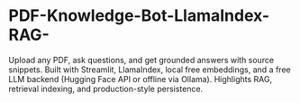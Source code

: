 # PDF-Knowledge-Bot-LlamaIndex-RAG-
Upload any PDF, ask questions, and get grounded answers with source snippets. Built with Streamlit, LlamaIndex, local free embeddings, and a free LLM backend (Hugging Face API or offline via Ollama). Highlights RAG, retrieval indexing, and production-style persistence.

